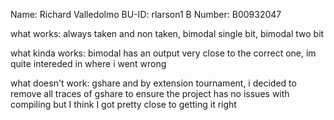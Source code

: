 Name: Richard Valledolmo
BU-ID: rlarson1
B Number: B00932047

what works: 
always taken and non taken, bimodal single bit, bimodal two bit

what kinda works:
bimodal has an output very close to the correct one, im quite intereded in where i went wrong

what doesn't work:
gshare and by extension tournament, i decided to remove all traces of gshare to ensure the project has no issues with compiling but I think I got pretty close to getting it right
